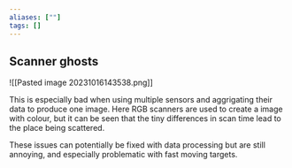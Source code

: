 ```yaml
---
aliases: [""]
tags: []
---
```


## Scanner ghosts

![[Pasted image 20231016143538.png]]

This is especially bad when using multiple sensors and aggrigating their data to produce one image. Here RGB scanners are used to create a image with colour, but it can be seen that the tiny differences in scan time lead to the place being scattered. 

These issues can potentially be fixed with data processing but are still annoying, and especially problematic with fast moving targets.
